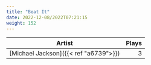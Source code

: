 ```yaml
---
title: "Beat It"
date: 2022-12-08/2022T07:21:15
weight: 152
---
```




 Artist | Plays 
----- | -----:
[Michael Jackson]({{< ref "a6739">}}) | 3
